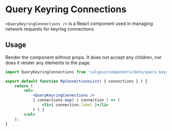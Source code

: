 # Query Keyring Connections

`<QueryKeyringConnections />` is a React component used in managing network requests for keyring connections.

## Usage

Render the component without props. It does not accept any children, nor does it render any elements to the page.

```jsx
import QueryKeyringConnections from 'calypso/components/data/query-keyring-connections';

export default function MyConnectionsList( { connections } ) {
	return (
		<ul>
			<QueryKeyringConnections />
			{ connections.map( ( connection ) => (
				<li>{ connection.label }</li>
			) ) }
		</ul>
	);
}
```
